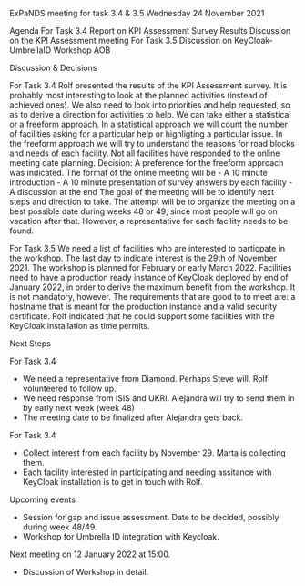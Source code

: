ExPaNDS meeting for task 3.4 & 3.5
Wednesday 24 November 2021

Agenda
For Task 3.4
 Report on KPI Assessment Survey Results
 Discussion on the KPI Assessment meeting
For Task 3.5
 Discussion on KeyCloak-UmbrellaID Workshop
AOB

Discussion & Decisions

For Task 3.4
Rolf presented the results of the KPI Assessment survey. It is probably most interesting to look at the planned activities (instead of achieved ones). We also need to look into priorities and help requested, so as to derive a direction for activities to help. We can take either a statistical or a freeform approach. In a statistical approach we will count the number of facilities asking for a particular help or highligting a particular issue. In the freeform approach we will try to understand the reasons for road blocks and needs of each facility. Not all facilities have responded to the online meeting date planning. 
Decision:
    A preference for the freeform approach was indicated.
    The format of the online meeting will be
        - A 10 minute introduction
        - A 10 minute presentation of survey answers by each facility
        - A discussion at the end
    The goal of the meeting will be to identify next steps and direction to take.
    The attempt will be to organize the meeting on a best possible date during weeks 48 or 49, since most people will go on vacation after that. However, a representative for each facility needs to be found.

For Task 3.5
We need a list of facilities who are interested to particpate in the workshop. The last day to indicate interest is the 29th of November 2021. The workshop is planned for February or early March 2022. Facilities need to have a production ready instance of KeyCloak deployed by end of January 2022, in order to derive the maximum benefit from the workshop. It is not mandatory, however. The requirements that are good to to meet are: a hostname that is meant for the production instance and a valid security certificate. Rolf indicated that he could support some facilities with the KeyCloak installation as time permits.

Next Steps

For Task 3.4

- We need a representative from Diamond. Perhaps Steve will. Rolf volunteered to follow up.
- We need response from ISIS and UKRI. Alejandra will try to send them in by early next week (week 48)
- The meeting date to be finalized after Alejandra gets back.

For Task 3.4

- Collect interest from each facility by November 29. Marta is collecting them.
- Each facility interested in participating and needing assitance with KeyCloak installation is to get in touch with Rolf.

Upcoming events
- Session for gap and issue assessment. Date to be decided, possibly during week 48/49.
- Workshop for Umbrella ID integration with Keycloak.

Next meeting on 12 January 2022 at 15:00.
- Discussion of Workshop in detail.
